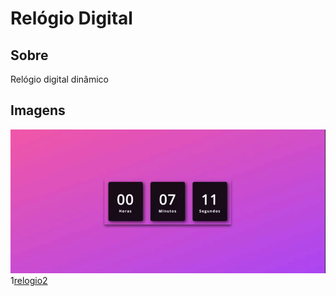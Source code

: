 # Relógio Digital

## Sobre
Relógio digital dinâmico

## Imagens
![relogio](relogio.gif)
1[relogio2](relogio-with-date.gif)
